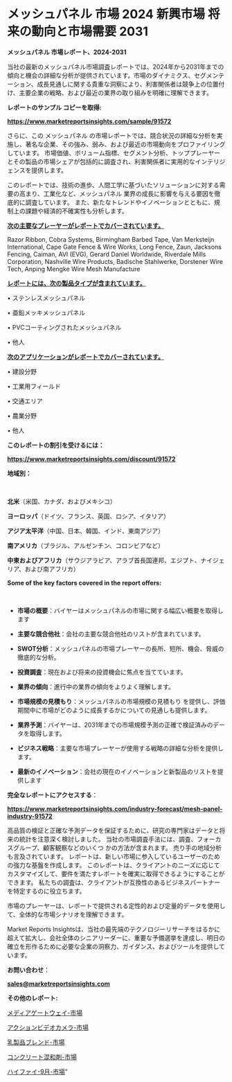 # メッシュパネル 市場 2024 新興市場 将来の動向と市場需要 2031

<strong>メッシュパネル 市場レポート、2024-2031</strong>

当社の最新のメッシュパネル市場調査レポートでは、2024年から2031年までの傾向と機会の詳細な分析が提供されています。市場のダイナミクス、セグメンテーション、成長見通しに関する貴重な洞察により、利害関係者は競争上の位置付け、主要企業の戦略、および最近の業界の取り組みを明確に理解できます。



<strong>レポートのサンプル コピーを取得:</strong> <a href=https://www.marketreportsinsights.com/sample/91572>

<strong><u>https://www.marketreportsinsights.com/sample/91572</u></strong></a>

さらに、この メッシュパネル の市場レポートでは、競合状況の詳細な分析を実施し、著名な企業、その強み、弱み、および最近の市場動向をプロファイリングしています。 市場価値、ボリューム指標、セグメント分析、トッププレーヤーとその製品の市場シェアが包括的に調査され、利害関係者に実用的なインテリジェンスを提供します。

このレポートでは、技術の進歩、人間工学に基づいたソリューションに対する需要の高まり、工業化など、メッシュパネル 業界の成長に影響を与える要因を徹底的に調査しています。 また、新たなトレンドやイノベーションとともに、規制上の課題や経済的不確実性も分析します。



<strong><u>次の主要なプレーヤーがレポートでカバーされています。</u></strong>

Razor Ribbon, Cobra Systems, Birmingham Barbed Tape, Van Merksteijn International, Cape Gate Fence & Wire Works, Long Fence, Zaun, Jacksons Fencing, Caiman, AVI (EVG), Gerard Daniel Worldwide, Riverdale Mills Corporation, Nashville Wire Products, Badische Stahlwerke, Dorstener Wire Tech, Anping Mengke Wire Mesh Manufacture



<strong><u><b>レポートには、次の製品タイプが含まれています。</b></u></strong>

• ステンレスメッシュパネル

• 亜鉛メッキメッシュパネル

• PVCコーティングされたメッシュパネル

• 他人



<strong><u><b>次のアプリケーションがレポートでカバーされています。</b></u></strong>

• 建設分野

• 工業用フィールド

• 交通エリア

• 農業分野

• 他人



<strong><b>このレポートの割引を受けるには：</b></strong>

<a href=https://www.marketreportsinsights.com/discount/91572>

<strong><u>https://www.marketreportsinsights.com/discount/91572</u></strong></a>



<strong>地域別：</strong>

<strong> </strong>



<strong>北米</strong>（米国、カナダ、およびメキシコ）



<strong>ヨーロッパ</strong>（ドイツ、フランス、英国、ロシア、イタリア）



<strong>アジア太平洋</strong>（中国、日本、韓国、インド、東南アジア）



<strong>南アメリカ</strong>（ブラジル、アルゼンチン、コロンビアなど）



<strong>中東およびアフリカ</strong>（サウジアラビア、アラブ首長国連邦、エジプト、ナイジェリア、および南アフリカ）



<strong>Some of the key factors covered in the report offers:</strong>

<strong> </strong>
<ul>
  <li>

<strong>市場の概要</strong>：バイヤーはメッシュパネルの市場に関する幅広い概要を取得します</li>
  <li>

<strong>主要な競合他社</strong>：会社の主要な競合他社のリストが含まれています。</li>
  <li>

<strong>SWOT分析</strong>：メッシュパネルの市場プレーヤーの長所、短所、機会、脅威の徹底的な分析。</li>
  <li>

<strong>投資調査</strong>：現在および将来の投資機会に焦点を当てています。</li>
  <li>

<strong>業界の傾向</strong>：進行中の業界の傾向をよりよく理解します。</li>
  <li>

<strong>市場規模の見積もり</strong>：メッシュパネルの市場規模の見積もり を提供し、評価期間中に市場がどのように成長するかについての見通しも提供します。</li>
  <li>

<strong>業界予測</strong>：バイヤーは、2031年までの市場規模予測の正確で検証済みのデータを取得します。</li>
  <li>

<strong>ビジネス戦略</strong>：主要な市場プレーヤーが使用する戦略の詳細な分析を提供します。</li>
  <li>

<strong>最新のイノベーション</strong>：会社の現在のイノベーションと新製品のリストを提供します</li>
</ul>


<strong>完全なレポートにアクセスする</strong>：

<a href=https://www.marketreportsinsights.com/industry-forecast/mesh-panel-industry-91572>

<strong><u>https://www.marketreportsinsights.com/industry-forecast/mesh-panel-industry-91572</u></strong></a>

高品質の検証と正確な予測データを保証するために、研究の専門家はデータと将来の統計を注意深く検討しました。 当社の市場調査手法には、調査、フォーカスグループ、顧客観察などのいくつ かの方法が含まれます。 売り手の地域分析も言及されています。 レポートは、新しい市場に参入しているユーザーのための強力な基盤を作成します。 このレポートは、クライアントのニーズに応じてカスタマイズして、要件を満たすレポートを確実に取得できるようにすることができます。 私たちの調査は、クライアントが互換性のあるビジネスパートナーを特定するのに役立ちます。

市場のプレーヤーは、レポートで提供される定性的および定量的データを使用して、全体的な市場シナリオを理解できます。

Market Reports Insightsは、当社の最先端のテクノロジーリサーチをはるかに超えて拡大し、会社全体のシニアリーダーに、重要な予備選挙を達成し、明日の確立を形作るために必要な企業の洞察力、ガイダンス、およびツールを提供しています。



<strong><b>お問い合わせ</b></strong>：

<a href=mailto:sales@marketreportsinsights.com>

<strong><u>sales@marketreportsinsights.com</u></strong></a>



<strong>その他のレポート:</strong>

<a href=https://www.linkedin.com/pulse/メディアゲートウェイ-市場-2023-推進要因と成長機会-2030-analytics-achievers-24-analysis-bcuzf/>メディアゲートウェイ-市場</a>

<a href=https://www.linkedin.com/pulse/アクションビデオカメラ-市場-2023-最新の-cagr-および成長分析-fg2gf/>アクションビデオカメラ-市場</a>

<a href=https://www.linkedin.com/pulse/乳製品ブレンド-市場-2023-新興市場-将来の動向と市場需要-2030-pr-news-hub-jb6bf/>乳製品ブレンド-市場</a>

<a href=https://www.linkedin.com/pulse/コンクリート混和剤-市場-2023-収益と成長ドライバー-2030-analytics-achievers-24-analysis-tvr6f/>コンクリート混和剤-市場</a>

<a href=https://www.linkedin.com/pulse/ハイファイ-9月-市場-2023-競争分析と事業成長-2030-analytics-achievers-24-analysis-vgztf/>ハイファイ-9月-市場</a>"
